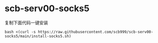 # scb-serv00-socks5

复制下面代码一键安装

`bash <(curl -s https://raw.githubusercontent.com/scb999/scb-serv00-socks5/main/install-socks5.sh)`
